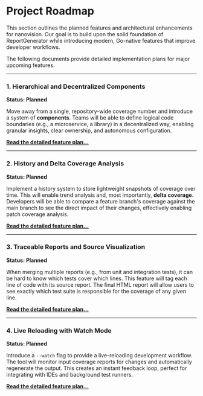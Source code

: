 # Project Roadmap

This section outlines the planned features and architectural enhancements for nanovision. Our goal is to build upon the solid foundation of ReportGenerator while introducing modern, Go-native features that improve developer workflows.

The following documents provide detailed implementation plans for major upcoming features.

---

### 1. Hierarchical and Decentralized Components
**Status: Planned**

Move away from a single, repository-wide coverage number and introduce a system of **components**. Teams will be able to define logical code boundaries (e.g., a microservice, a library) in a decentralized way, enabling granular insights, clear ownership, and autonomous configuration.

[**Read the detailed feature plan...**](./components.md)

---

### 2. History and Delta Coverage Analysis
**Status: Planned**

Implement a history system to store lightweight snapshots of coverage over time. This will enable trend analysis and, most importantly, **delta coverage**. Developers will be able to compare a feature branch's coverage against the main branch to see the direct impact of their changes, effectively enabling patch coverage analysis.

[**Read the detailed feature plan...**](./history-coverage.md)

---

### 3. Traceable Reports and Source Visualization
**Status: Planned**

When merging multiple reports (e.g., from unit and integration tests), it can be hard to know which tests cover which lines. This feature will tag each line of code with its source report. The final HTML report will allow users to see exactly which test suite is responsible for the coverage of any given line.

[**Read the detailed feature plan...**](./trace-reports.md)

---

### 4. Live Reloading with Watch Mode
**Status: Planned**

Introduce a `--watch` flag to provide a live-reloading development workflow. The tool will monitor input coverage reports for changes and automatically regenerate the output. This creates an instant feedback loop, perfect for integrating with IDEs and background test runners.

[**Read the detailed feature plan...**](./watch-mode.md)